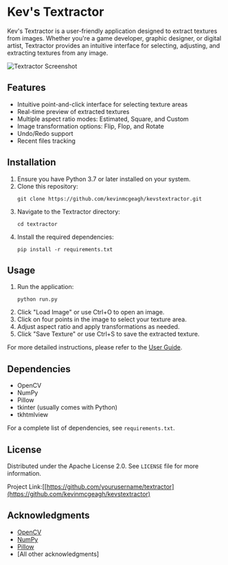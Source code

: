 # Kev's Textractor

Kev's Textractor is a user-friendly application designed to extract textures from images. Whether you're a game developer, graphic designer, or digital artist, Textractor provides an intuitive interface for selecting, adjusting, and extracting textures from any image.

![Textractor Screenshot](path/to/screenshot.png)

## Features

- Intuitive point-and-click interface for selecting texture areas
- Real-time preview of extracted textures
- Multiple aspect ratio modes: Estimated, Square, and Custom
- Image transformation options: Flip, Flop, and Rotate
- Undo/Redo support
- Recent files tracking

## Installation

1. Ensure you have Python 3.7 or later installed on your system.
2. Clone this repository:
   ```
   git clone https://github.com/kevinmcgeagh/kevstextractor.git
   ```
3. Navigate to the Textractor directory:
   ```
   cd textractor
   ```
4. Install the required dependencies:
   ```
   pip install -r requirements.txt
   ```

## Usage

1. Run the application:
   ```
   python run.py
   ```
2. Click "Load Image" or use Ctrl+O to open an image.
3. Click on four points in the image to select your texture area.
4. Adjust aspect ratio and apply transformations as needed.
5. Click "Save Texture" or use Ctrl+S to save the extracted texture.

For more detailed instructions, please refer to the [User Guide](docs/user_guide.md).

## Dependencies

- OpenCV
- NumPy
- Pillow
- tkinter (usually comes with Python)
- tkhtmlview

For a complete list of dependencies, see `requirements.txt`.

## License

Distributed under the Apache License 2.0. See `LICENSE` file for more information.

Project Link:[[https://github.com/yourusername/textractor](https://github.com/kevinmcgeagh/kevstextractor)

## Acknowledgments

- [OpenCV](https://opencv.org/)
- [NumPy](https://numpy.org/)
- [Pillow](https://python-pillow.org/)
- [All other acknowledgments]
